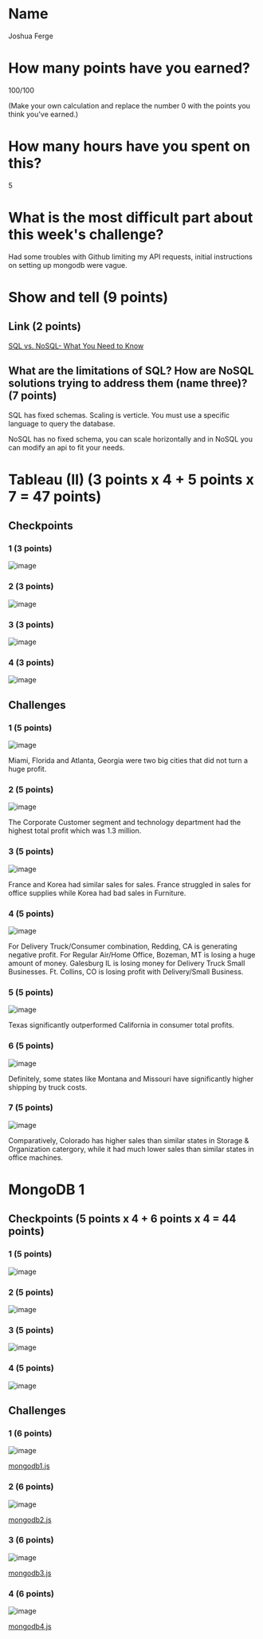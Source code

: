 # Name

Joshua Ferge

# How many points have you earned?

100/100

(Make your own calculation and replace the number 0 with the points you think you've earned.)

# How many hours have you spent on this?

5

# What is the most difficult part about this week's challenge?

Had some troubles with Github limiting my API requests, initial instructions on setting up mongodb were vague.

# Show and tell (9 points)

## Link (2 points)

[SQL vs. NoSQL- What You Need to Know](http://dataconomy.com/sql-vs-nosql-need-know/)

## What are the limitations of SQL? How are NoSQL solutions trying to address them (name three)? (7 points)

SQL has fixed schemas. Scaling is verticle. You must use a specific language to query the database.

NoSQL has no fixed schema, you can scale horizontally and in NoSQL you can modify an api to fit your needs.

# Tableau (II) (3 points x 4 + 5 points x 7 = 47 points)

## Checkpoints

### 1 (3 points)

![image](tc1.png?raw=true)

### 2 (3 points)

![image](tc2.png?raw=true)

### 3 (3 points)

![image](tc3.png?raw=true)

### 4 (3 points)

![image](tc4.png?raw=true)

## Challenges

### 1 (5 points)

![image](tchal1.png?raw=true)

Miami, Florida and Atlanta, Georgia were two big cities that did not turn a huge profit.

### 2 (5 points)

![image](tchal2.png?raw=true)

The Corporate Customer segment and technology department had the highest total profit which was 1.3 million.

### 3 (5 points)

![image](tchal3.png?raw=true)

France and Korea had similar sales for sales. France struggled in sales for office supplies while Korea had bad sales in Furniture.
    
### 4 (5 points)

![image](tchal4.png?raw=true)

For Delivery Truck/Consumer combination, Redding, CA is generating negative profit. For Regular Air/Home Office, Bozeman, MT is losing a huge amount of money. Galesburg IL is losing money for Delivery Truck Small Businesses. Ft. Collins, CO is losing profit with Delivery/Small Business. 

### 5 (5 points)

![image](tchal5.png?raw=true)

Texas significantly outperformed California in consumer total profits.

### 6 (5 points)

![image](tchal6.png?raw=true)

Definitely, some states like Montana and Missouri have significantly higher shipping by truck costs.

### 7 (5 points)

![image](tchal7.png?raw=true)

Comparatively, Colorado has higher sales than similar states in Storage & Organization catergory, while it had much lower sales than similar states in office machines.


# MongoDB 1

## Checkpoints (5 points x 4 + 6 points x 4 = 44  points)

### 1 (5 points)

![image](check1.png?raw=true)

### 2 (5 points)

![image](check2.png?raw=true)

### 3 (5 points)

![image](check3.png?raw=true)

### 4 (5 points)

![image](check4.png?raw=true)

## Challenges


### 1 (6 points)

![image](chal1.png?raw=true)

[mongodb1.js](mongodb1.js)

### 2 (6 points)

![image](chal2.png?raw=true)

[mongodb2.js](mongodb2.js)

### 3 (6 points)

![image](chal3.png?raw=true)

[mongodb3.js](mongodb3.js)

### 4 (6 points)

![image](chal4.png?raw=true)

[mongodb4.js](mongodb4.js)

